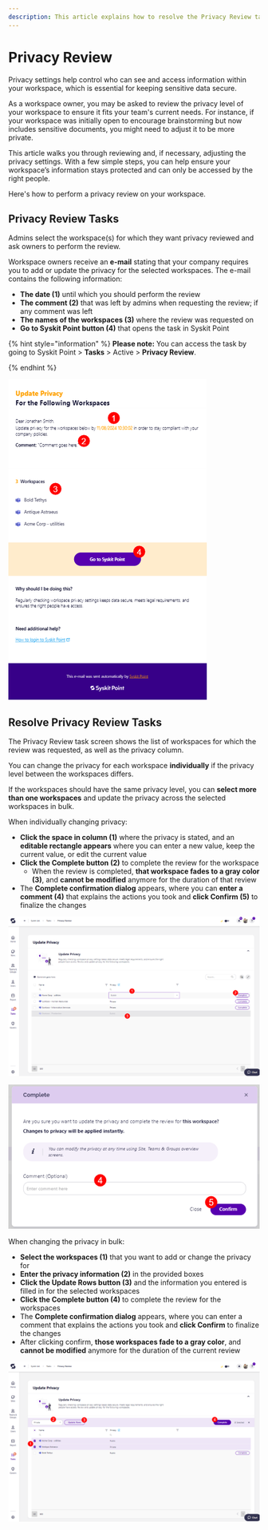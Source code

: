 ```yaml
---
description: This article explains how to resolve the Privacy Review task. 
---
```


# Privacy Review 

Privacy settings help control who can see and access information within your workspace, which is essential for keeping sensitive data secure. 

As a workspace owner, you may be asked to review the privacy level of your workspace to ensure it fits your team's current needs. For instance, if your workspace was initially open to encourage brainstorming but now includes sensitive documents, you might need to adjust it to be more private.

This article walks you through reviewing and, if necessary, adjusting the privacy settings. With a few simple steps, you can help ensure your workspace’s information stays protected and can only be accessed by the right people.

Here's how to perform a privacy review on your workspace.

## Privacy Review Tasks 

Admins select the workspace(s) for which they want privacy reviewed and ask owners to perform the review. 

Workspace owners receive an **e-mail** stating that your company requires you to add or update the privacy for the selected workspaces. The e-mail contains the following information: 

* **The date (1)** until which you should perform the review
* **The comment (2)** that was left by admins when requesting the review; if any comment was left
* **The names of the workspaces (3)** where the review was requested on
* **Go to Syskit Point button (4)** that opens the task in Syskit Point

{% hint style="information" %}
**Please note:** You can access the task by going to Syskit Point > **Tasks** > Active > **Privacy Review**. 

{% endhint %}

![Resolve Privacy Review - E-mail](../../../static/img/resolve-privacy-review-email.png)


## Resolve Privacy Review Tasks 

The Privacy Review task screen shows the list of workspaces for which the review was requested, as well as the privacy column. 

You can change the privacy for each workspace **individually** if the privacy level between the workspaces differs.

If the workspaces should have the same privacy level, you can **select more than one workspaces** and update the privacy across the selected workspaces in bulk. 

When individually changing privacy: 

* **Click the space in column (1)** where the privacy is stated, and an **editable rectangle appears** where you can enter a new value, keep the current value, or edit the current value
* **Click the Complete button (2)** to complete the review for the workspace
    * When the review is completed, **that workspace fades to a gray color (3)**, and **cannot be modified** anymore for the duration of that review
* The **Complete confirmation dialog** appears, where you can **enter a comment (4)** that explains the actions you took and **click Confirm (5)** to finalize the changes


![Resolve Privacy Review - Task](../../../static/img/resolve-privacy-review-task.png)

![Resolve Privacy Review - Complete Task](../../../static/img/resolve-privacy-review-task-complete.png)

When changing the privacy in bulk: 

* **Select the workspaces (1)** that you want to add or change the privacy for
* **Enter the privacy information (2)** in the provided boxes
* **Click the Update Rows button (3)** and the information you entered is filled in for the selected workspaces
* **Click the Complete button (4)** to complete the review for the workspaces
* The **Complete confirmation dialog** appears, where you can enter a comment that explains the actions you took and **click Confirm** to finalize the changes
* After clicking confirm, **those workspaces fade to a gray color**, and **cannot be modified** anymore for the duration of the current review

![Resolve Privacy Review - Bulk Changes](../../../static/img/resolve-privacy-review-bulk.png)